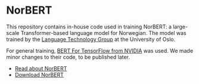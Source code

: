 # NorBERT
This repository contains in-house code used in training NorBERT: a large-scale Transformer-based language model for Norwegian. The model was trained by the [Language Technology Group](https://www.mn.uio.no/ifi/english/research/groups/ltg/) at the University of Oslo.

For general training, [BERT For TensorFlow from NVIDIA](https://github.com/NVIDIA/DeepLearningExamples/tree/master/TensorFlow/LanguageModeling/BERT) was used. We made minor changes to their code, to be published later. 

- [Read about NorBERT](http://wiki.nlpl.eu/index.php?title=Vectors/norlm/norbert)
- [Download NorBERT](http://vectors.nlpl.eu/repository/)
